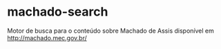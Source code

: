 # machado-search
Motor de busca para o conteúdo sobre Machado de Assis disponível em http://machado.mec.gov.br/
